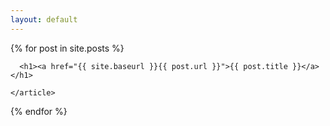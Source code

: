 ```yaml
---
layout: default
---
```


<div class="posts blog-md-v1">
  {% for post in site.posts %}
    <article class="post">

      <h1><a href="{{ site.baseurl }}{{ post.url }}">{{ post.title }}</a></h1>
<!--
      <div class="entry">
        {{ post.excerpt }}
      </div>

      <a href="{{ site.baseurl }}{{ post.url }}" class="read-more">Read More blog.md</a>
-->
    </article>
  {% endfor %}
</div>
